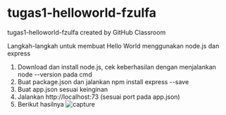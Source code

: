 # tugas1-helloworld-fzulfa
tugas1-helloworld-fzulfa created by GitHub Classroom

Langkah-langkah untuk membuat Hello World menggunakan node.js dan express
1. Download dan install node.js, cek keberhasilan dengan menjalankan node --version pada cmd
2. Buat package.json dan jalankan npm install express --save
3. Buat app.json sesuai keinginan
4. Jalankan http://localhost:73 (sesuai port pada app.json)
5. Berikut hasilnya
![capture](2019-pemrogramanberbasiskerangkakerja-g/tugas1-helloworld-fzulfa/Capture.PNG)

